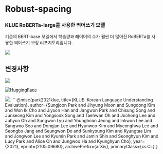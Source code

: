 # Robust-spacing
### KLUE RoBERTa-large를 사용한 띄어쓰기 모델
기존의 BERT-base 모델에서 학습량과 레이어의 수가 훨씬 더 많아진 RoBERTa를 사용한 띄어쓰기 보정 리포지토리입니다.  

<a href="https://github.com/twigfarm/letr-sol-spacing">
  <img src="https://img.shields.io/badge/Before Repo-181717?style=flat-square&logo=GitHub&logoColor=white"/>
</a>   

## 변경사항
<a href="https://kiwi-carol-258.notion.site/SOL-e13a590cf5f14ae4af32a2a518ef37d7">
  <img src="https://img.shields.io/badge/Open In Notion-FFFFFF?style=flat-square&logo=Notion&logoColor=black"/>
</a>   

[![HuggingFace](https://img.shields.io/badge/%F0%9F%A4%97-Models%20on%20Hub-yellow)](https://huggingface.co/fiveflow/roberta-base-spacing)

<a href="https://huggingface.co/fiveflow/roberta-base-spacing">
  <img src="https://img.shields.io/badge/Open In Notion-FFFFFF?style=flat-square&logo=Notion&logoColor=black"/>
</a>   
```
@misc{park2021klue,
      title={KLUE: Korean Language Understanding Evaluation},
      author={Sungjoon Park and Jihyung Moon and Sungdong Kim and Won Ik Cho and Jiyoon Han and Jangwon Park and Chisung Song and Junseong Kim and Yongsook Song and Taehwan Oh and Joohong Lee and Juhyun Oh and Sungwon Lyu and Younghoon Jeong and Inkwon Lee and Sangwoo Seo and Dongjun Lee and Hyunwoo Kim and Myeonghwa Lee and Seongbo Jang and Seungwon Do and Sunkyoung Kim and Kyungtae Lim and Jongwon Lee and Kyumin Park and Jamin Shin and Seonghyun Kim and Lucy Park and Alice Oh and Jungwoo Ha and Kyunghyun Cho},
      year={2021},
      eprint={2105.09680},
      archivePrefix={arXiv},
      primaryClass={cs.CL}
}

```
